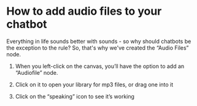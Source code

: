 # How to add audio files to your chatbot

Everything in life sounds better with sounds - so why should chatbots be the exception to the rule? So, that's why we've created the “Audio Files” node.

1. When you left-click on the canvas, you’ll have the option to add an “Audiofile” node.

2. Click on it to open your library for mp3 files, or drag one into it

3. Click on the “speaking” icon to see it’s working
